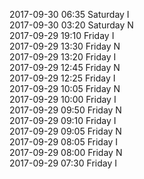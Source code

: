 2017-09-30 06:35 Saturday  I  
2017-09-30 03:20 Saturday  N  
2017-09-29 19:10 Friday  I  
2017-09-29 13:30 Friday  N  
2017-09-29 13:20 Friday  I  
2017-09-29 12:45 Friday  N  
2017-09-29 12:25 Friday  I  
2017-09-29 10:05 Friday  N  
2017-09-29 10:00 Friday  I  
2017-09-29 09:50 Friday  N  
2017-09-29 09:10 Friday  I  
2017-09-29 09:05 Friday  N  
2017-09-29 08:05 Friday  I  
2017-09-29 08:00 Friday  N  
2017-09-29 07:30 Friday  I  
